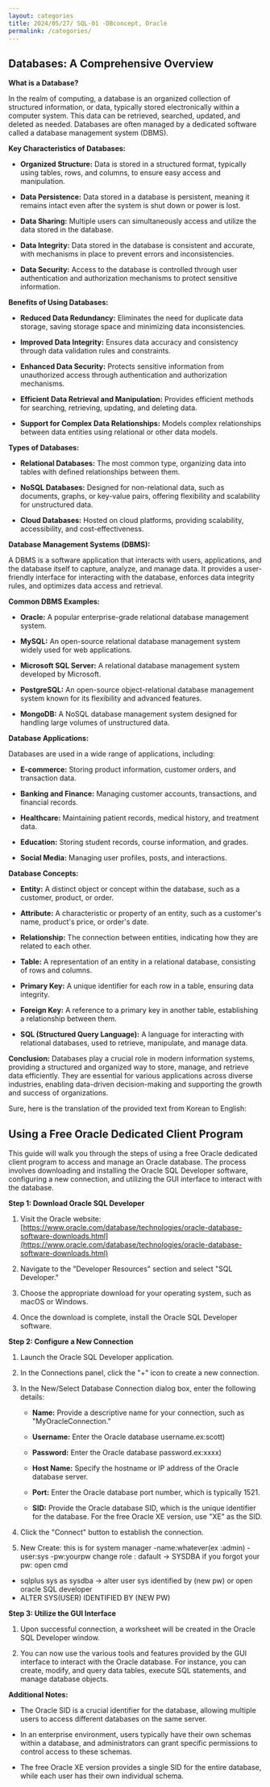 ```yaml
---
layout: categories
title: 2024/05/27/ SQL-01 -DBconcept, Oracle
permalink: /categories/
---
```



## Databases: A Comprehensive Overview

**What is a Database?**

In the realm of computing, a database is an organized collection of structured information, or data, typically stored electronically within a computer system. This data can be retrieved, searched, updated, and deleted as needed. Databases are often managed by a dedicated software called a database management system (DBMS).

**Key Characteristics of Databases:**

* **Organized Structure:** Data is stored in a structured format, typically using tables, rows, and columns, to ensure easy access and manipulation.

* **Data Persistence:** Data stored in a database is persistent, meaning it remains intact even after the system is shut down or power is lost.

* **Data Sharing:** Multiple users can simultaneously access and utilize the data stored in the database.

* **Data Integrity:** Data stored in the database is consistent and accurate, with mechanisms in place to prevent errors and inconsistencies.

* **Data Security:** Access to the database is controlled through user authentication and authorization mechanisms to protect sensitive information.

**Benefits of Using Databases:**

* **Reduced Data Redundancy:** Eliminates the need for duplicate data storage, saving storage space and minimizing data inconsistencies.

* **Improved Data Integrity:** Ensures data accuracy and consistency through data validation rules and constraints.

* **Enhanced Data Security:** Protects sensitive information from unauthorized access through authentication and authorization mechanisms.

* **Efficient Data Retrieval and Manipulation:** Provides efficient methods for searching, retrieving, updating, and deleting data.

* **Support for Complex Data Relationships:** Models complex relationships between data entities using relational or other data models.

**Types of Databases:**

* **Relational Databases:** The most common type, organizing data into tables with defined relationships between them.

* **NoSQL Databases:** Designed for non-relational data, such as documents, graphs, or key-value pairs, offering flexibility and scalability for unstructured data.

* **Cloud Databases:** Hosted on cloud platforms, providing scalability, accessibility, and cost-effectiveness.

**Database Management Systems (DBMS):**

A DBMS is a software application that interacts with users, applications, and the database itself to capture, analyze, and manage data. It provides a user-friendly interface for interacting with the database, enforces data integrity rules, and optimizes data access and retrieval.

**Common DBMS Examples:**

* **Oracle:** A popular enterprise-grade relational database management system.

* **MySQL:** An open-source relational database management system widely used for web applications.

* **Microsoft SQL Server:** A relational database management system developed by Microsoft.

* **PostgreSQL:** An open-source object-relational database management system known for its flexibility and advanced features.

* **MongoDB:** A NoSQL database management system designed for handling large volumes of unstructured data.

**Database Applications:**

Databases are used in a wide range of applications, including:

* **E-commerce:** Storing product information, customer orders, and transaction data.

* **Banking and Finance:** Managing customer accounts, transactions, and financial records.

* **Healthcare:** Maintaining patient records, medical history, and treatment data.

* **Education:** Storing student records, course information, and grades.

* **Social Media:** Managing user profiles, posts, and interactions.

**Database Concepts:**

* **Entity:** A distinct object or concept within the database, such as a customer, product, or order.

* **Attribute:** A characteristic or property of an entity, such as a customer's name, product's price, or order's date.

* **Relationship:** The connection between entities, indicating how they are related to each other.

* **Table:** A representation of an entity in a relational database, consisting of rows and columns.

* **Primary Key:** A unique identifier for each row in a table, ensuring data integrity.

* **Foreign Key:** A reference to a primary key in another table, establishing a relationship between them.

* **SQL (Structured Query Language):** A language for interacting with relational databases, used to retrieve, manipulate, and manage data.

**Conclusion:**
Databases play a crucial role in modern information systems, providing a structured and organized way to store, manage, and retrieve data efficiently. They are essential for various applications across diverse industries, enabling data-driven decision-making and supporting the growth and success of organizations.

Sure, here is the translation of the provided text from Korean to English:

## **Using a Free Oracle Dedicated Client Program**

This guide will walk you through the steps of using a free Oracle dedicated client program to access and manage an Oracle database. The process involves downloading and installing the Oracle SQL Developer software, configuring a new connection, and utilizing the GUI interface to interact with the database.

**Step 1: Download Oracle SQL Developer**

1. Visit the Oracle website: [https://www.oracle.com/database/technologies/oracle-database-software-downloads.html](https://www.oracle.com/database/technologies/oracle-database-software-downloads.html)

2. Navigate to the "Developer Resources" section and select "SQL Developer."

3. Choose the appropriate download for your operating system, such as macOS or Windows.

4. Once the download is complete, install the Oracle SQL Developer software.

**Step 2: Configure a New Connection**

1. Launch the Oracle SQL Developer application.

2. In the Connections panel, click the "+" icon to create a new connection.

3. In the New/Select Database Connection dialog box, enter the following details:

   - **Name:** Provide a descriptive name for your connection, such as "MyOracleConnection."

   - **Username:** Enter the Oracle database username.ex:scott) 

   - **Password:** Enter the Oracle database password.ex:xxxx)

   - **Host Name:** Specify the hostname or IP address of the Oracle database server.

   - **Port:** Enter the Oracle database port number, which is typically 1521.

   - **SID:** Provide the Oracle database SID, which is the unique identifier for the database. For the free Oracle XE version, use "XE" as the SID.

4. Click the "Connect" button to establish the connection.

5. New Create: this is for system manager 
   -name:whatever(ex :admin)
   -user:sys
   -pw:yourpw
   change role : dafault -> SYSDBA
if you forgot your pw:
  open cmd
  - sqlplus sys as sysdba -> alter user sys identified by (new pw) 
or
  open oracle SQL developer
  - ALTER SYS(USER) IDENTIFIED BY (NEW PW)  

**Step 3: Utilize the GUI Interface**

1. Upon successful connection, a worksheet will be created in the Oracle SQL Developer window.

2. You can now use the various tools and features provided by the GUI interface to interact with the Oracle database. For instance, you can create, modify, and query data tables, execute SQL statements, and manage database objects.

**Additional Notes:**

* The Oracle SID is a crucial identifier for the database, allowing multiple users to access different databases on the same server.

* In an enterprise environment, users typically have their own schemas within a database, and administrators can grant specific permissions to control access to these schemas.

* The free Oracle XE version provides a single SID for the entire database, while each user has their own individual schema.

